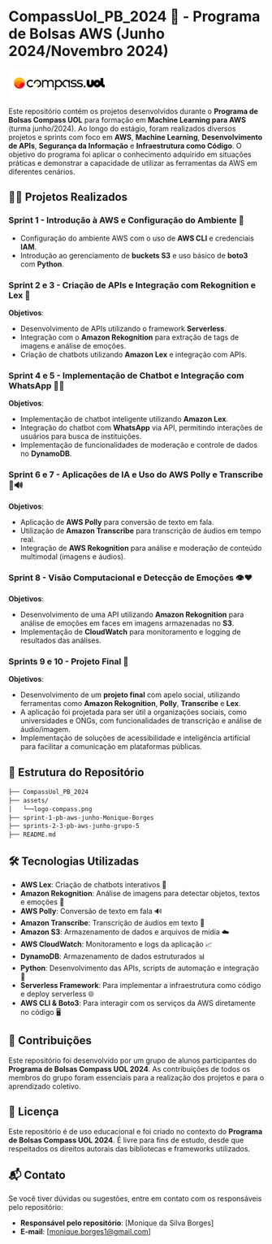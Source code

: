 # **CompassUol_PB_2024 🚀 - Programa de Bolsas AWS (Junho 2024/Novembro 2024)**

![CompassUol](./assets/logo-compass.png)

Este repositório contém os projetos desenvolvidos durante o **Programa de Bolsas Compass UOL** para formação em **Machine Learning para AWS** (turma junho/2024). Ao longo do estágio, foram realizados diversos projetos e sprints com foco em **AWS**, **Machine Learning**, **Desenvolvimento de APIs**, **Segurança da Informação** e **Infraestrutura como Código**. O objetivo do programa foi aplicar o conhecimento adquirido em situações práticas e demonstrar a capacidade de utilizar as ferramentas da AWS em diferentes cenários.

## **🧑‍💻 Projetos Realizados**

### **Sprint 1 - Introdução à AWS e Configuração do Ambiente** 🌱
- Configuração do ambiente AWS com o uso de **AWS CLI** e credenciais **IAM**.
- Introdução ao gerenciamento de **buckets S3** e uso básico de **boto3** com **Python**.

### **Sprint 2 e 3 - Criação de APIs e Integração com Rekognition e Lex** 🔧
**Objetivos**:
- Desenvolvimento de APIs utilizando o framework **Serverless**.
- Integração com o **Amazon Rekognition** para extração de tags de imagens e análise de emoções.
- Criação de chatbots utilizando **Amazon Lex** e integração com APIs.

### **Sprint 4 e 5 - Implementação de Chatbot e Integração com WhatsApp** 🤖💬
**Objetivos**:
- Implementação de chatbot inteligente utilizando **Amazon Lex**.
- Integração do chatbot com **WhatsApp** via API, permitindo interações de usuários para busca de instituições.
- Implementação de funcionalidades de moderação e controle de dados no **DynamoDB**.

### **Sprint 6 e 7 - Aplicações de IA e Uso do AWS Polly e Transcribe** 🧠🔊
**Objetivos**:
- Aplicação de **AWS Polly** para conversão de texto em fala.
- Utilização de **Amazon Transcribe** para transcrição de áudios em tempo real.
- Integração de **AWS Rekognition** para análise e moderação de conteúdo multimodal (imagens e áudios).

### **Sprint 8 - Visão Computacional e Detecção de Emoções** 👁️❤️
**Objetivos**:
- Desenvolvimento de uma API utilizando **Amazon Rekognition** para análise de emoções em faces em imagens armazenadas no **S3**.
- Implementação de **CloudWatch** para monitoramento e logging de resultados das análises.

### **Sprints 9 e 10 - Projeto Final** 🎉
**Objetivos**:
- Desenvolvimento de um **projeto final** com apelo social, utilizando ferramentas como **Amazon Rekognition**, **Polly**, **Transcribe** e **Lex**.
- A aplicação foi projetada para ser útil a organizações sociais, como universidades e ONGs, com funcionalidades de transcrição e análise de áudio/imagem.
- Implementação de soluções de acessibilidade e inteligência artificial para facilitar a comunicação em plataformas públicas.

## **📁 Estrutura do Repositório**

```bash
├── CompassUol_PB_2024
├── assets/
│   └──logo-compass.png
├── sprint-1-pb-aws-junho-Monique-Borges
├── sprints-2-3-pb-aws-junho-grupo-5
├── README.md
```

## **🛠️ Tecnologias Utilizadas**

- **AWS Lex**: Criação de chatbots interativos 🤖
- **Amazon Rekognition**: Análise de imagens para detectar objetos, textos e emoções 📸
- **AWS Polly**: Conversão de texto em fala 🔊
- **Amazon Transcribe**: Transcrição de áudios em texto 📝
- **Amazon S3**: Armazenamento de dados e arquivos de mídia ☁️
- **AWS CloudWatch**: Monitoramento e logs da aplicação 📈
- **DynamoDB**: Armazenamento de dados estruturados 📊
- **Python**: Desenvolvimento das APIs, scripts de automação e integração 🐍
- **Serverless Framework**: Para implementar a infraestrutura como código e deploy serverless 🌐
- **AWS CLI & Boto3**: Para interagir com os serviços da AWS diretamente no código 🖥️

## **👥 Contribuições**

Este repositório foi desenvolvido por um grupo de alunos participantes do **Programa de Bolsas Compass UOL 2024**. As contribuições de todos os membros do grupo foram essenciais para a realização dos projetos e para o aprendizado coletivo.

## **📜 Licença**

Este repositório é de uso educacional e foi criado no contexto do **Programa de Bolsas Compass UOL 2024**. É livre para fins de estudo, desde que respeitados os direitos autorais das bibliotecas e frameworks utilizados.

## **📬 Contato**

Se você tiver dúvidas ou sugestões, entre em contato com os responsáveis pelo repositório:

- **Responsável pelo repositório**: [Monique da Silva Borges]  
- **E-mail**: [monique.borges1@gmail.com]  



